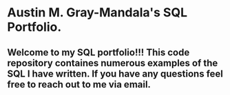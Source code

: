 # Austin M. Gray-Mandala's SQL Portfolio.

## Welcome to my SQL portfolio!!! This code repository containes numerous examples of the SQL I have written. If you have any questions feel free to reach out to me via email.
